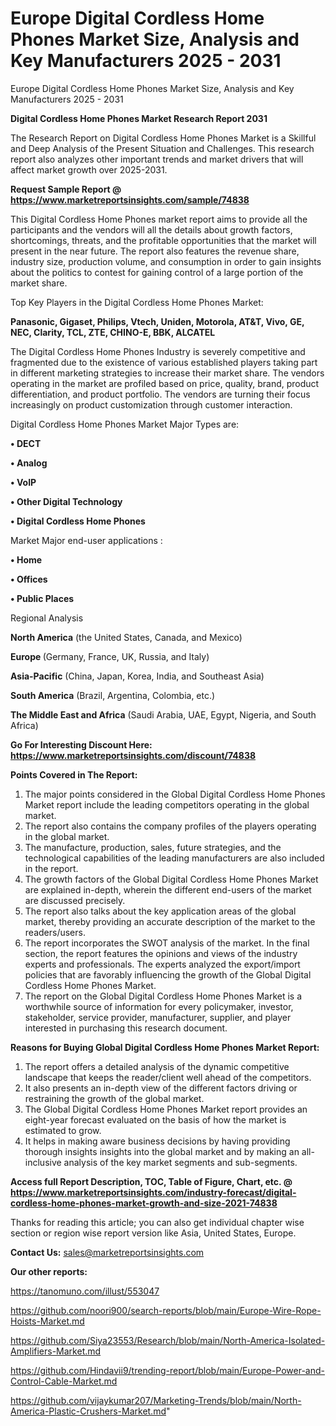 # Europe Digital Cordless Home Phones Market Size, Analysis and Key Manufacturers 2025 - 2031
Europe Digital Cordless Home Phones Market Size, Analysis and Key Manufacturers 2025 - 2031

<strong>Digital Cordless Home Phones Market Research Report 2031</strong>

The Research Report on Digital Cordless Home Phones Market is a Skillful and Deep Analysis of the Present Situation and Challenges. This research report also analyzes other important trends and market drivers that will affect market growth over 2025-2031.

<strong>Request Sample Report @ <a href=https://www.marketreportsinsights.com/sample/74838>https://www.marketreportsinsights.com/sample/74838</a></strong>

This Digital Cordless Home Phones market report aims to provide all the participants and the vendors will all the details about growth factors, shortcomings, threats, and the profitable opportunities that the market will present in the near future. The report also features the revenue share, industry size, production volume, and consumption in order to gain insights about the politics to contest for gaining control of a large portion of the market share.

Top Key Players in the Digital Cordless Home Phones Market:

<strong>Panasonic, Gigaset, Philips, Vtech, Uniden, Motorola, AT&T, Vivo, GE, NEC, Clarity, TCL, ZTE, CHINO-E, BBK, ALCATEL</strong>

The Digital Cordless Home Phones Industry is severely competitive and fragmented due to the existence of various established players taking part in different marketing strategies to increase their market share. The vendors operating in the market are profiled based on price, quality, brand, product differentiation, and product portfolio. The vendors are turning their focus increasingly on product customization through customer interaction.

Digital Cordless Home Phones Market Major Types are:

<strong>• DECT

• Analog

• VoIP

• Other Digital Technology

• Digital Cordless Home Phones</strong>

Market Major end-user applications :

<strong>• Home

• Offices

• Public Places</strong>

Regional Analysis

</u><strong><b>North America</b></strong> (the United States, Canada, and Mexico)

<strong><b>Europe </b></strong>(Germany, France, UK, Russia, and Italy)

<strong><b>Asia-Pacific</b></strong> (China, Japan, Korea, India, and Southeast Asia)

<strong><b>South America</b></strong> (Brazil, Argentina, Colombia, etc.)

<strong><b>The Middle East and Africa</b></strong> (Saudi Arabia, UAE, Egypt, Nigeria, and South Africa)

<strong>Go For Interesting Discount Here: <a href=https://www.marketreportsinsights.com/discount/74838>https://www.marketreportsinsights.com/discount/74838</a></strong>

<strong>Points Covered in The Report:</strong>
<ol>
  <li>The major points considered in the Global Digital Cordless Home Phones Market report include the leading competitors operating in the global market.</li>
  <li>The report also contains the company profiles of the players operating in the global market.</li>
  <li>The manufacture, production, sales, future strategies, and the technological capabilities of the leading manufacturers are also included in the report.</li>
  <li>The growth factors of the Global Digital Cordless Home Phones Market are explained in-depth, wherein the different end-users of the market are discussed precisely.</li>
  <li>The report also talks about the key application areas of the global market, thereby providing an accurate description of the market to the readers/users.</li>
  <li>The report incorporates the SWOT analysis of the market. In the final section, the report features the opinions and views of the industry experts and professionals. The experts analyzed the export/import policies that are favorably influencing the growth of the Global Digital Cordless Home Phones Market.</li>
  <li>The report on the Global Digital Cordless Home Phones Market is a worthwhile source of information for every policymaker, investor, stakeholder, service provider, manufacturer, supplier, and player interested in purchasing this research document.</li>
</ol>
<strong>Reasons for Buying Global Digital Cordless Home Phones Market Report:</strong>

<ol>
  <li>The report offers a detailed analysis of the dynamic competitive landscape that keeps the reader/client well ahead of the competitors.</li>
  <li>It also presents an in-depth view of the different factors driving or restraining the growth of the global market.</li>
  <li>The Global Digital Cordless Home Phones Market report provides an eight-year forecast evaluated on the basis of how the market is estimated to grow.</li>
  <li>It helps in making aware business decisions by having providing thorough insights insights into the global market and by making an all-inclusive analysis of the key market segments and sub-segments.</li>
</ol>
<strong>Access full Report Description, TOC, Table of Figure, Chart, etc. @ <a href=https://www.marketreportsinsights.com/industry-forecast/digital-cordless-home-phones-market-growth-and-size-2021-74838>https://www.marketreportsinsights.com/industry-forecast/digital-cordless-home-phones-market-growth-and-size-2021-74838</a></strong>


Thanks for reading this article; you can also get individual chapter wise section or region wise report version like Asia, United States, Europe.

<strong>Contact Us:</strong>
sales@marketreportsinsights.com

<strong>Our other reports:</strong>

<a href=https://tanomuno.com/illust/553047>https://tanomuno.com/illust/553047</a>

<a href=https://github.com/noori900/search-reports/blob/main/Europe-Wire-Rope-Hoists-Market.md>https://github.com/noori900/search-reports/blob/main/Europe-Wire-Rope-Hoists-Market.md</a>

<a href=https://github.com/Siya23553/Research/blob/main/North-America-Isolated-Amplifiers-Market.md>https://github.com/Siya23553/Research/blob/main/North-America-Isolated-Amplifiers-Market.md</a>

<a href=https://github.com/Hindavii9/trending-report/blob/main/Europe-Power-and-Control-Cable-Market.md>https://github.com/Hindavii9/trending-report/blob/main/Europe-Power-and-Control-Cable-Market.md</a>

<a href=https://github.com/vijaykumar207/Marketing-Trends/blob/main/North-America-Plastic-Crushers-Market.md>https://github.com/vijaykumar207/Marketing-Trends/blob/main/North-America-Plastic-Crushers-Market.md</a>"
